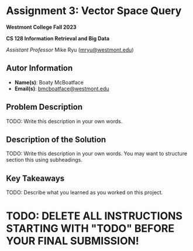 # Assignment 3: Vector Space Query
**Westmont College Fall 2023**

**CS 128 Information Retrieval and Big Data**

*Assistant Professor* Mike Ryu (mryu@westmont.edu) 

## Autor Information
* **Name(s)**: Boaty McBoatface
* **Email(s)**: bmcboatface@westmont.edu

## Problem Description

TODO: Write this description in your own words.

## Description of the Solution

TODO: Write this description in your own words. You may want to structure section this using subheadings.

## Key Takeaways

TODO: Describe what you learned as you worked on this project.

# TODO: DELETE ALL INSTRUCTIONS STARTING WITH "TODO" BEFORE YOUR FINAL SUBMISSION!